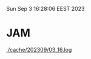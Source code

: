 Sun Sep  3 16:28:06 EEST 2023
# JAM
<a href='./cache/202309/03_16.log'>./cache/202309/03_16.log</a>
